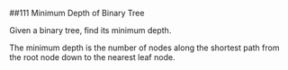 ##111 Minimum Depth of Binary Tree

Given a binary tree, find its minimum depth.

The minimum depth is the number of nodes along the shortest path from the root node down to the nearest leaf node.